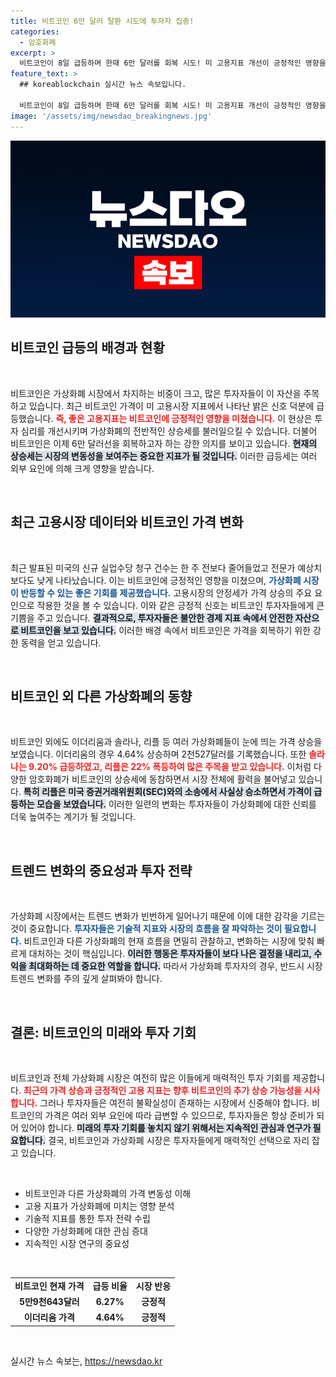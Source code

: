```yaml
---
title: 비트코인 6만 달러 탈환 시도에 투자자 집중!
categories:
  - 암호화폐
excerpt: >
  비트코인이 8일 급등하며 한때 6만 달러를 회복 시도! 미 고용지표 개선이 긍정적인 영향을 미쳤고, 이더리움과 솔라나도 상승세. 시장의 반란을 확인하세요!
feature_text: >
  ## koreablockchain 실시간 뉴스 속보입니다.

  비트코인이 8일 급등하며 한때 6만 달러를 회복 시도! 미 고용지표 개선이 긍정적인 영향을 미쳤고, 이더리움과 솔라나도 상승세. 시장의 반란을 확인하세요!
image: '/assets/img/newsdao_breakingnews.jpg'
---
```


<p><img src="/assets/img/newsdao_breakingnews.jpg" alt="koreablockchain 속보" /></p>

<h2 data-ke-size="size26">비트코인 급등의 배경과 현황</h2>

<p data-ke-size="size16">&nbsp;</p>

<p>비트코인은 가상화폐 시장에서 차지하는 비중이 크고, 많은 투자자들이 이 자산을 주목하고 있습니다. 최근 비트코인 가격이 미 고용시장 지표에서 나타난 밝은 신호 덕분에 급등했습니다. <b><span style="color: #ee2323;">즉, 좋은 고용지표는 비트코인에 긍정적인 영향을 미쳤습니다.</span></b> 이 현상은 투자 심리를 개선시키며 가상화폐의 전반적인 상승세를 불러일으킬 수 있습니다. 더불어 비트코인은 이제 6만 달러선을 회복하고자 하는 강한 의지를 보이고 있습니다. <b><span style="background-color: #21538527;">현재의 상승세는 시장의 변동성을 보여주는 중요한 지표가 될 것입니다.</span></b> 이러한 급등세는 여러 외부 요인에 의해 크게 영향을 받습니다.</p>

<p data-ke-size="size16">&nbsp;</p>

<h2 data-ke-size="size26">최근 고용시장 데이터와 비트코인 가격 변화</h2>

<p data-ke-size="size16">&nbsp;</p>

<p>최근 발표된 미국의 신규 실업수당 청구 건수는 한 주 전보다 줄어들었고 전문가 예상치보다도 낮게 나타났습니다. 이는 비트코인에 긍정적인 영향을 미쳤으며, <b><span style="color: #1a5490;">가상화폐 시장이 반등할 수 있는 좋은 기회를 제공했습니다.</span></b> 고용시장의 안정세가 가격 상승의 주요 요인으로 작용한 것을 볼 수 있습니다. 이와 같은 긍정적 신호는 비트코인 투자자들에게 큰 기쁨을 주고 있습니다. <b><span style="background-color: #21538527;">결과적으로, 투자자들은 불안한 경제 지표 속에서 안전한 자산으로 비트코인을 보고 있습니다.</span></b> 이러한 배경 속에서 비트코인은 가격을 회복하기 위한 강한 동력을 얻고 있습니다.</p>

<p data-ke-size="size16">&nbsp;</p>

<h2 data-ke-size="size26">비트코인 외 다른 가상화폐의 동향</h2>

<p data-ke-size="size16">&nbsp;</p>

<p>비트코인 외에도 이더리움과 솔라나, 리플 등 여러 가상화폐들이 눈에 띄는 가격 상승을 보였습니다. 이더리움의 경우 4.64% 상승하며 2천527달러를 기록했습니다. 또한 <b><span style="color: #ee2323;">솔라나는 9.20% 급등하였고, 리플은 22% 폭등하여 많은 주목을 받고 있습니다.</span></b> 이처럼 다양한 암호화폐가 비트코인의 상승세에 동참하면서 시장 전체에 활력을 불어넣고 있습니다. <b><span style="background-color: #21538527;">특히 리플은 미국 증권거래위원회(SEC)와의 소송에서 사실상 승소하면서 가격이 급등하는 모습을 보였습니다.</span></b> 이러한 일련의 변화는 투자자들이 가상화폐에 대한 신뢰를 더욱 높여주는 계기가 될 것입니다.</p>

<p data-ke-size="size16">&nbsp;</p>

<h2 data-ke-size="size26">트렌드 변화의 중요성과 투자 전략</h2>

<p data-ke-size="size16">&nbsp;</p>

<p>가상화폐 시장에서는 트렌드 변화가 빈번하게 일어나기 때문에 이에 대한 감각을 기르는 것이 중요합니다. <b><span style="color: #1a5490;">투자자들은 기술적 지표와 시장의 흐름을 잘 파악하는 것이 필요합니다.</span></b> 비트코인과 다른 가상화폐의 현재 흐름을 면밀히 관찰하고, 변화하는 시장에 맞춰 빠르게 대처하는 것이 핵심입니다. <b><span style="background-color: #21538527;">이러한 행동은 투자자들이 보다 나은 결정을 내리고, 수익을 최대화하는 데 중요한 역할을 합니다.</span></b> 따라서 가상화폐 투자자의 경우, 반드시 시장 트렌드 변화를 주의 깊게 살펴봐야 합니다.</p>

<p data-ke-size="size16">&nbsp;</p>

<h2 data-ke-size="size26">결론: 비트코인의 미래와 투자 기회</h2>

<p data-ke-size="size16">&nbsp;</p>

<p>비트코인과 전체 가상화폐 시장은 여전히 많은 이들에게 매력적인 투자 기회를 제공합니다. <b><span style="color: #ee2323;">최근의 가격 상승과 긍정적인 고용 지표는 향후 비트코인의 추가 상승 가능성을 시사합니다.</span></b> 그러나 투자자들은 여전히 불확실성이 존재하는 시장에서 신중해야 합니다. 비트코인의 가격은 여러 외부 요인에 따라 급변할 수 있으므로, 투자자들은 항상 준비가 되어 있어야 합니다. <b><span style="background-color: #21538527;">미래의 투자 기회를 놓치지 않기 위해서는 지속적인 관심과 연구가 필요합니다.</span></b> 결국, 비트코인과 가상화폐 시장은 투자자들에게 매력적인 선택으로 자리 잡고 있습니다. </p>

<p data-ke-size="size16">&nbsp;</p>

<ul>
    <li>비트코인과 다른 가상화폐의 가격 변동성 이해</li>
    <li>고용 지표가 가상화폐에 미치는 영향 분석</li>
    <li>기술적 지표를 통한 투자 전략 수립</li>
    <li>다양한 가상화폐에 대한 관심 증대</li>
    <li>지속적인 시장 연구의 중요성</li>
</ul>

<p data-ke-size="size16">&nbsp;</p>

<table style="width: 100%; border-collapse: collapse; ">
    <tr>
        <td style="text-align: center; height: 17px;"><b>비트코인 현재 가격</b></td>
        <td style="text-align: center; height: 17px;"><b>급등 비율</b></td>
        <td style="text-align: center; height: 17px;"><b>시장 반응</b></td>
    </tr>
    <tr>
        <td style="text-align: center; height: 17px;"><b>5만9천643달러</b></td>
        <td style="text-align: center; height: 17px;"><b>6.27%</b></td>
        <td style="text-align: center; height: 17px;"><b>긍정적</b></td>
    </tr>
    <tr>
        <td style="text-align: center; height: 17px;"><b>이더리움 가격</b></td>
        <td style="text-align: center; height: 17px;"><b>4.64%</b></td>
        <td style="text-align: center; height: 17px;"><b>긍정적</b></td>
    </tr>
</table>

<p data-ke-size="size16">&nbsp;</p>
실시간 뉴스 속보는, <a href="https://newsdao.kr" rel="dofollow">https://newsdao.kr</a>


